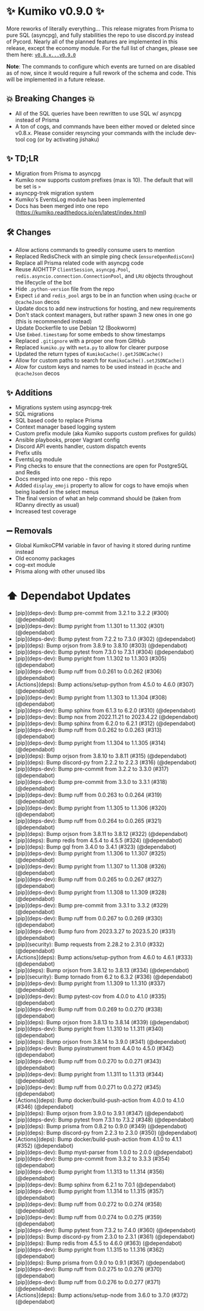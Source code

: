 # ✨ Kumiko v0.9.0 ✨

More reworks of literally everything... This release migrates from Prisma to pure SQL (asyncpg), and fully stabilities the repo to use discord.py instead of Pycord. Nearly all of the planned features are implemented in this release, except the economy module.
For the full list of changes, please see them here: [`v0.8.x...v0.9.0`](https://github.com/No767/Kumiko/compare/v0.8.0...v0.9.0)

**Note**: The commands to configure which events are turned on are disabled as of now, since it would require a full rework of the schema and code. This will be implemented in a future release.

## :boom: Breaking Changes :boom:

- All of the SQL queries have been rewritten to use SQL w/ asyncpg instead of Prisma
- A ton of cogs, and commands have been either moved or deleted since v0.8.x. Please consider resyncing your commands with the include dev-tool cog (or by activating jishaku)

## ✨ TD;LR

- Migration from Prisma to asyncpg
- Kumiko now supports custom prefixes (max is 10). The default that will be set is `>`
- asyncpg-trek migration system
- Kumiko's EventsLog module has been implemented
- Docs has been merged into one repo (https://kumiko.readthedocs.io/en/latest/index.html)

## 🛠️ Changes
- Allow actions commands to greedily consume users to mention
- Replaced RedisCheck with an simple ping check (`ensureOpenRedisConn`)
- Replace all Prisma related code with asyncpg code
- Reuse AIOHTTP `ClientSession`, `asyncpg.Pool`, `redis.asyncio.connection.ConnectionPool`, and `LRU` objects throughout the lifecycle of the bot
- Hide `.python-version` file from the repo
- Expect `id` and `redis_pool` args to be in an function when using `@cache` or `@cacheJson` decos
- Update docs to add new instructions for hosting, and new requirements
- Don't stack context managers, but rather spawn 3 new ones in one go (this is recommended instead)
- Update Dockerfile to use Debian 12 (Bookworm)
- Use `Embed.timestamp` for some embeds to show timestamps
- Replaced `.gitignore` with a proper one from GitHub
- Replaced `kumiko.py` with `meta.py` to allow for clearer purpose
- Updated the return types of `KumikoCache().getJSONCache()`
- Allow for custom paths to search for `KumikoCache().setJSONCache()`
- Alow for custom keys and names to be used instead in `@cache` and `@cacheJson` decos


## ✨ Additions
- Migrations system using asyncpg-trek
- SQL migrations
- SQL based code to replace Prisma
- Context manager based logging system
- Custom prefix module (aka Kumiko supports custom prefixes for guilds)
- Ansible playbooks, proper Vagrant config
- Discord API events handler, custom dispatch events
- Prefix utils
- EventsLog module
- Ping checks to ensure that the connections are open for PostgreSQL and Redis
- Docs merged into one repo - this repo
- Added `display_emoji` property to allow for cogs to have emojis when being loaded in the select menus
- The final version of what an help command should be (taken from RDanny directly as usual)
- Increased test coverage

## ➖ Removals
- Global KumikoCPM variable in favor of having it stored during runtime instead
- Old economy packages
- cog-ext module
- Prisma along with other unused libs

# ⬆️ Dependabot Updates
- \[pip](deps-dev)\: Bump pre-commit from 3.2.1 to 3.2.2 (#300) (@dependabot)
- \[pip](deps-dev)\: Bump pyright from 1.1.301 to 1.1.302 (#301) (@dependabot)
- \[pip](deps-dev)\: Bump pytest from 7.2.2 to 7.3.0 (#302) (@dependabot)
- \[pip](deps)\: Bump orjson from 3.8.9 to 3.8.10 (#303) (@dependabot)
- \[pip](deps-dev)\: Bump pytest from 7.3.0 to 7.3.1 (#304) (@dependabot)
- \[pip](deps-dev)\: Bump pyright from 1.1.302 to 1.1.303 (#305) (@dependabot)
- \[pip](deps-dev)\: Bump ruff from 0.0.261 to 0.0.262 (#306) (@dependabot)
- \[Actions](deps)\: Bump actions/setup-python from 4.5.0 to 4.6.0 (#307) (@dependabot)
- \[pip](deps-dev)\: Bump pyright from 1.1.303 to 1.1.304 (#308) (@dependabot)
- \[pip](deps-dev)\: Bump sphinx from 6.1.3 to 6.2.0 (#310) (@dependabot)
- \[pip](deps-dev)\: Bump nox from 2022.11.21 to 2023.4.22 (@dependabot)
- \[pip](deps-dev)\: Bump sphinx from 6.2.0 to 6.2.1 (#312) (@dependabot)
- \[pip](deps-dev)\: Bump ruff from 0.0.262 to 0.0.263 (#313) (@dependabot)
- \[pip](deps-dev)\: Bump pyright from 1.1.304 to 1.1.305 (#314) (@dependabot)
- \[pip](deps)\: Bump orjson from 3.8.10 to 3.8.11 (#315) (@dependabot)
- \[pip](deps)\: Bump discord-py from 2.2.2 to 2.2.3 (#316) (@dependabot)
- \[pip](deps-dev)\: Bump pre-commit from 3.2.2 to 3.3.0 (#317) (@dependabot)
- \[pip](deps-dev)\: Bump pre-commit from 3.3.0 to 3.3.1 (#318) (@dependabot)
- \[pip](deps-dev)\: Bump ruff from 0.0.263 to 0.0.264 (#319) (@dependabot)
- \[pip](deps-dev)\: Bump pyright from 1.1.305 to 1.1.306 (#320) (@dependabot)
- \[pip](deps-dev)\: Bump ruff from 0.0.264 to 0.0.265 (#321) (@dependabot)
- \[pip](deps)\: Bump orjson from 3.8.11 to 3.8.12 (#322) (@dependabot)
- \[pip](deps)\: Bump redis from 4.5.4 to 4.5.5 (#324) (@dependabot)
- \[pip](deps)\: Bump gql from 3.4.0 to 3.4.1 (#323) (@dependabot)
- \[pip](deps-dev)\: Bump pyright from 1.1.306 to 1.1.307 (#325) (@dependabot)
- \[pip](deps-dev)\: Bump pyright from 1.1.307 to 1.1.308 (#326) (@dependabot)
- \[pip](deps-dev)\: Bump ruff from 0.0.265 to 0.0.267 (#327) (@dependabot)
- \[pip](deps-dev)\: Bump pyright from 1.1.308 to 1.1.309 (#328) (@dependabot)
- \[pip](deps-dev)\: Bump pre-commit from 3.3.1 to 3.3.2 (#329) (@dependabot)
- \[pip](deps-dev)\: Bump ruff from 0.0.267 to 0.0.269 (#330) (@dependabot)
- \[pip](deps-dev)\: Bump furo from 2023.3.27 to 2023.5.20 (#331) (@dependabot)
- \[pip](security)\: Bump requests from 2.28.2 to 2.31.0 (#332) (@dependabot)
- \[Actions](deps)\: Bump actions/setup-python from 4.6.0 to 4.6.1 (#333) (@dependabot)
- \[pip](deps)\: Bump orjson from 3.8.12 to 3.8.13 (#334) (@dependabot)
- \[pip](security)\: Bump tornado from 6.2 to 6.3.2 (#336) (@dependabot)
- \[pip](deps-dev)\: Bump pyright from 1.1.309 to 1.1.310 (#337) (@dependabot)
- \[pip](deps-dev)\: Bump pytest-cov from 4.0.0 to 4.1.0 (#335) (@dependabot)
- \[pip](deps-dev)\: Bump ruff from 0.0.269 to 0.0.270 (#338) (@dependabot)
- \[pip](deps)\: Bump orjson from 3.8.13 to 3.8.14 (#339) (@dependabot)
- \[pip](deps-dev)\: Bump pyright from 1.1.310 to 1.1.311 (#340) (@dependabot)
- \[pip](deps)\: Bump orjson from 3.8.14 to 3.9.0 (#341) (@dependabot)
- \[pip](deps-dev)\: Bump pyinstrument from 4.4.0 to 4.5.0 (#342) (@dependabot)
- \[pip](deps-dev)\: Bump ruff from 0.0.270 to 0.0.271 (#343) (@dependabot)
- \[pip](deps-dev)\: Bump pyright from 1.1.311 to 1.1.313 (#344) (@dependabot)
- \[pip](deps-dev)\: Bump ruff from 0.0.271 to 0.0.272 (#345) (@dependabot)
- \[Actions](deps)\: Bump docker/build-push-action from 4.0.0 to 4.1.0 (#346) (@dependabot)
- \[pip](deps)\: Bump orjson from 3.9.0 to 3.9.1 (#347) (@dependabot)
- \[pip](deps-dev)\: Bump pytest from 7.3.1 to 7.3.2 (#348) (@dependabot)
- \[pip](deps)\: Bump prisma from 0.8.2 to 0.9.0 (#349) (@dependabot)
- \[pip](deps)\: Bump discord-py from 2.2.3 to 2.3.0 (#350) (@dependabot)
- \[Actions](deps)\: Bump docker/build-push-action from 4.1.0 to 4.1.1 (#352) (@dependabot)
- \[pip](deps-dev)\: Bump myst-parser from 1.0.0 to 2.0.0 (@dependabot)
- \[pip](deps-dev)\: Bump pre-commit from 3.3.2 to 3.3.3 (#354) (@dependabot)
- \[pip](deps-dev)\: Bump pyright from 1.1.313 to 1.1.314 (#356) (@dependabot)
- \[pip](deps-dev)\: Bump sphinx from 6.2.1 to 7.0.1 (@dependabot)
- \[pip](deps-dev)\: Bump pyright from 1.1.314 to 1.1.315 (#357) (@dependabot)
- \[pip](deps-dev)\: Bump ruff from 0.0.272 to 0.0.274 (#358) (@dependabot)
- \[pip](deps-dev)\: Bump ruff from 0.0.274 to 0.0.275 (#359) (@dependabot)
- \[pip](deps-dev)\: Bump pytest from 7.3.2 to 7.4.0 (#360) (@dependabot)
- \[pip](deps)\: Bump discord-py from 2.3.0 to 2.3.1 (#361) (@dependabot)
- \[pip](deps)\: Bump redis from 4.5.5 to 4.6.0 (#363) (@dependabot)
- \[pip](deps-dev)\: Bump pyright from 1.1.315 to 1.1.316 (#362) (@dependabot)
- \[pip](deps)\: Bump prisma from 0.9.0 to 0.9.1 (#367) (@dependabot)
- \[pip](deps-dev)\: Bump ruff from 0.0.275 to 0.0.276 (#370) (@dependabot)
- \[pip](deps-dev)\: Bump ruff from 0.0.276 to 0.0.277 (#371) (@dependabot)
- \[Actions](deps)\: Bump actions/setup-node from 3.6.0 to 3.7.0 (#372) (@dependabot)